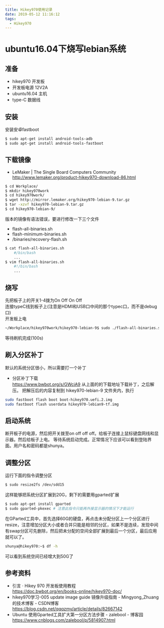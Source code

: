 ```yaml
---
title: Hikey970使用记录
date: 2019-05-12 11:16:12
tags:
  - Hikey970
---
```


# ubuntu16.04下烧写lebian系统
## 准备 
* hikey970 开发板
* 开发板电源 12V2A
* ubuntu16.04 主机
* type-C 数据线


## 安装

安装安卓fastboot  
``` bash
$ sudo apt-get install android-tools-adb
$ sudo apt-get install android-tools-fastboot
```


## 下载镜像  
* LeMaker | The Single Board Computers Community</br> http://www.lemaker.org/product-hikey970-download-86.html

``` bash
$ cd Workplace/
$ mkdir hikey970work
$ cd hikey970work/
$ wget http://mirror.lemaker.org/hikey970-lebian-9.tar.gz
$ tar -xzvf hikey970-lebian-9.tar.gz
$ cd hikey970-lebian-9/
```

版本的镜像有语法错误，要进行修改一下三个文件
* flash-all-binaries.sh
* flash-minimum-binaries.sh
* /binaries/recovery-flash.sh
``` bash
$ cat flash-all-binaries.sh
    #/bin/bash
    ...
$ vim flash-all-binaries.sh
    #!/bin/bash
    ...
```

## 烧写
先把板子上的开关1-4拨为On Off On Off  
连接typeC线到板子上(注意是HDMI和USB口中间的那个typec口，而不是debug口)  
开发板上电

``` bash
~/Workplace/hikey970work/hikey970-lebian-9$ sudo ./flash-all-binaries.sh
```
等待刷机完成(100s)

## 刷入分区补丁

默认的系统分区很小，所以需要打一个补丁
* 分区补丁下载</br>https://www.bwbot.org/s/GWciA9
从上面的的下载地址下载补丁，之后解压。 把解压后的内容复制到 hikey970-lebian-9 文件夹内，执行

``` bash
sudo fastboot flash boot boot-hikey970.uefi.2.img
sudo fastboot flash userdata hikey970-lebian9-tf.img
```

## 启动系统
断开板子的电源，然后把开关拨至on off off off。给板子连接上鼠标键盘网线和显示器。然后给板子上电。 等待系统启动完成。正常情况下应该可以看到登陆界面。用户名和密码都是shunya。

## 调整分区

运行下面的指令调整分区

``` bash
$ sudo resize2fs /dev/sdd15
```

这样能够把系统分区扩展到20G，剩下的需要用gparted扩展

``` bash
$ sudo apt-get install gparted
$ sudo gparted-pkexec # 注意此指令只能再外接显示器的情况下才能运行
```
在GParted工具中，首先选择60G的硬盘，再点击未分配分区上一个分区进行resize，注意增加分区大小或者合并只能是相邻的分区，如果不是连续，发现中间有swap分区可先删除，然后把未分配的空间全部扩展到最后一个分区，最后应用就可以了。
``` bash
shunya@hikey970:~$ df -h
```
可以看到系统空间已经增大到50G了








## 参考资料
* 引言 · Hikey 970 开发板使用教程 </br>https://doc.bwbot.org/en/books-online/hikey970-doc/
* hikey970学习-005 update image guide 镜像升级指南 - Mingyong_Zhuang的技术博客 - CSDN博客 </br>https://blog.csdn.net/qqqzmy/article/details/82667142
* Ubuntu 使用Gparted工具扩大第一分区方法步骤 - zalebool - 博客园 </br>https://www.cnblogs.com/zalebool/p/5814907.html

